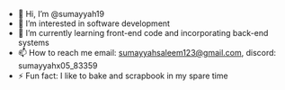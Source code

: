 - 👋 Hi, I’m @sumayyah19
- 👀 I’m interested in software development
- 🌱 I’m currently learning front-end code and incorporating back-end systems 
- 📫 How to reach me email: sumayyahsaleem123@gmail.com, discord: sumayyahx05_83359
- ⚡ Fun fact: I like to bake and scrapbook in my spare time

<!---
sumayyah19/sumayyah19 is a ✨ special ✨ repository because its `README.md` (this file) appears on your GitHub profile.
You can click the Preview link to take a look at your changes.
--->
